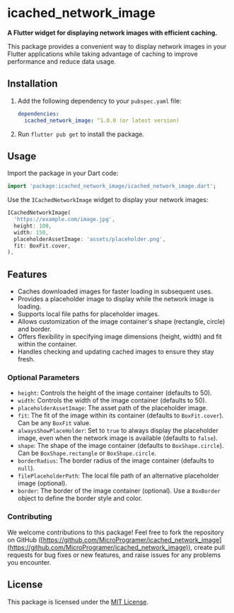 
# icached_network_image

**A Flutter widget for displaying network images with efficient caching.**

This package provides a convenient way to display network images in your Flutter applications while taking advantage of caching to improve performance and reduce data usage.

## Installation

1. Add the following dependency to your `pubspec.yaml` file:

   ```yaml
   dependencies:
     icached_network_image: ^1.0.0 (or latest version)
   ```

2. Run `flutter pub get` to install the package.

## Usage

Import the package in your Dart code:

```dart
import 'package:icached_network_image/icached_network_image.dart';
```

Use the `ICachedNetworkImage` widget to display your network images:

```dart
ICachedNetworkImage(
  'https://example.com/image.jpg',
  height: 100,
  width: 150,
  placeholderAssetImage: 'assets/placeholder.png',
  fit: BoxFit.cover,
),
```

## Features

- Caches downloaded images for faster loading in subsequent uses.
- Provides a placeholder image to display while the network image is loading.
- Supports local file paths for placeholder images.
- Allows customization of the image container's shape (rectangle, circle) and border.
- Offers flexibility in specifying image dimensions (height, width) and fit within the container.
- Handles checking and updating cached images to ensure they stay fresh.

### Optional Parameters

- `height`: Controls the height of the image container (defaults to 50).
- `width`: Controls the width of the image container (defaults to 50).
- `placeholderAssetImage`: The asset path of the placeholder image.
- `fit`: The fit of the image within its container (defaults to `BoxFit.cover`). Can be any `BoxFit` value.
- `alwaysShowPlaceHolder`: Set to `true` to always display the placeholder image, even when the network image is available (defaults to `false`).
- `shape`: The shape of the image container (defaults to `BoxShape.circle`). Can be `BoxShape.rectangle` or `BoxShape.circle`.
- `borderRadius`: The border radius of the image container (defaults to `null`).
- `filePlaceholderPath`: The local file path of an alternative placeholder image (optional).
- `border`: The border of the image container (optional). Use a `BoxBorder` object to define the border style and color.

### Contributing

We welcome contributions to this package! Feel free to fork the repository on GitHub ([https://github.com/MicroProgramer/icached_network_image](https://github.com/MicroProgramer/icached_network_image)), create pull requests for bug fixes or new features, and raise issues for any problems you encounter.

## License

This package is licensed under the [MIT License](https://opensource.org/license/mit).
